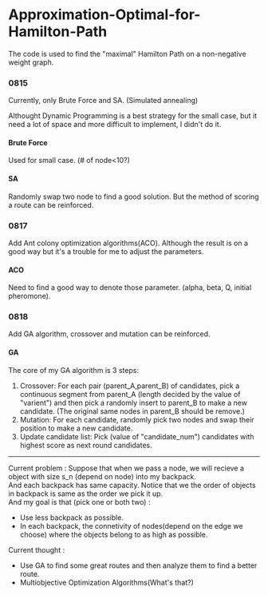 # Approximation-Optimal-for-Hamilton-Path  

The code is used to find the "maximal" Hamilton Path on a non-negative weight graph.   

### 0815  
Currently, only Brute Force and SA. (Simulated annealing)  

Althought Dynamic Programming is a best strategy for the small case, but it need a lot of space and more difficult to implement, I didn't do it.   
#### Brute Force  
Used for small case. (# of node<10?)  
#### SA  
Randomly swap two node to find a good solution. But the method of scoring a route can be reinforced.  

### 0817  
Add Ant colony optimization algorithms(ACO). Although the result is on a good way but it's a trouble for me to adjust the parameters.

#### ACO  
Need to find a good way to denote those parameter. (alpha, beta, Q, initial pheromone).

### 0818
Add GA algorithm, crossover and mutation can be reinforced.  

#### GA  
The core of my GA algorithm is 3 steps:  
1. Crossover: For each pair (parent_A,parent_B) of candidates, pick a continuous segment from parent_A (length decided by the value of "varient") and then pick a randomly insert to parent_B to make a new candidate. (The original same nodes in parent_B should be remove.)
2. Mutation: For each candidate, randomly pick two nodes and swap their position to make a new candidate.
3. Update candidate list: Pick (value of "candidate_num") candidates with highest score as next round candidates.

-------------
Current problem : 
Suppose that when we pass a node, we will recieve a object with size s_n (depend on node) into my backpack.  
And each backpack has same capacity. Notice that we the order of objects in backpack is same as the order we pick it up.   
And my goal is that (pick one or both two) :
* Use less backpack as possible.  
* In each backpack, the connetivity of nodes(depend on the edge we choose) where the objects belong to as high as possible.  

Current thought :   
* Use GA to find some great routes and then analyze them to find a better route.  
* Multiobjective Optimization Algorithms(What's that?)  
